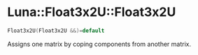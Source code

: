 # Luna::Float3x2U::Float3x2U

```c++
Float3x2U(Float3x2U &&)=default
```

Assigns one matrix by coping components from another matrix. 


